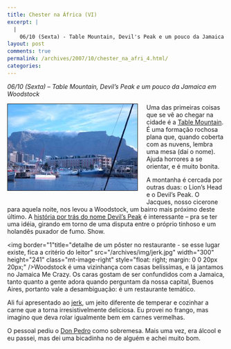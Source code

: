 ```yaml
---
title: Chester na África (VI)
excerpt: |
  |
    06/10 (Sexta) - Table Mountain, Devil's Peak e um pouco da Jamaica em Woodstock Uma das primeiras coisas que se vê ao chegar na cidade é a Table Mountain. É uma formação rochosa plana que, quando coberta com as nuvens,...
layout: post
comments: true
permalink: /archives/2007/10/chester_na_afri_4.html/
categories:
---
```

*06/10 (Sexta) &#8211; Table Mountain, Devil&#8217;s Peak e um pouco da Jamaica em Woodstock*

<span class="mt-enclosure mt-enclosure-image"><img border="1" alt="Table Mountain, vista do Waterfront. Foto do André" src="/archives/img/table_mountain.jpg" width="300" height="199" class="mt-image-left" style="float: left; margin: 0 20px 20px 0;" /></span>Uma das primeiras coisas que se vê ao chegar na cidade é a [Table Mountain][1]. É uma formação rochosa plana que, quando coberta com as nuvens, lembra uma mesa (daí o nome). Ajuda horrores a se orientar, e é muito bonita.

A montanha é cercada por outras duas: o Lion&#8217;s Head e o Devil&#8217;s Peak. O Jacques, nosso cicerone para aquela noite, nos levou a Woodstock, um bairro mais próximo deste último. A [história por trás do nome Devil&#8217;s Peak][2] é interessante &#8211; pra se ter uma idéia, girando em torno de uma disputa entre o próprio tinhoso e um holandês puxador de fumo. Show.

<span class="mt-enclosure mt-enclosure-image"><img border="1"title="detalhe de um pôster no restaurante - se esse lugar existe, fica a critério do leitor" src="/archives/img/jerk.jpg" width="300" height="241" class="mt-image-right" style="float: right; margin: 0 0 20px 20px;" /></span>Woodstock é uma vizinhança com casas belíssimas, e lá jantamos no Jamaica Me Crazy. Os caras gostam de ser confundidos com a Jamaica, tanto quanto a gente adora quando perguntam da nossa capital, Buenos Aires, portanto vale a desambiguação: é um restaurante temático.

Ali fui apresentado ao [jerk][3], um jeito diferente de temperar e cozinhar a carne que a torna irresistivelmente deliciosa. Eu provei no frango, mas imagino que deva rolar igualmente bem em carnes vermelhas.

O pessoal pediu o [Don Pedro][4] como sobremesa. Mais uma vez, era álcool e eu passei, mas dei uma bicadinha no de alguém e achei muito bom.

 [1]: http://en.wikipedia.org/wiki/Table_Mountain
 [2]: http://www.everything2.com/index.pl?node_id=953536
 [3]: http://en.wikipedia.org/wiki/Jamaican_jerk_spice
 [4]: http://www.drinkswap.com/drinks/detail.asp?searchfor=&#038;recipe_id=2682
